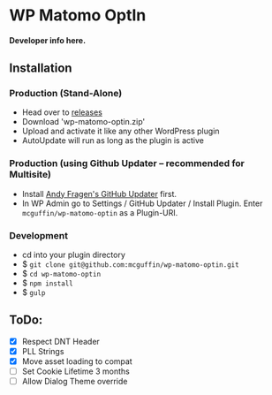 WP Matomo OptIn
===============

#### Developer info here. ####


Installation
------------

### Production (Stand-Alone)
 - Head over to [releases](../../releases)
 - Download 'wp-matomo-optin.zip'
 - Upload and activate it like any other WordPress plugin
 - AutoUpdate will run as long as the plugin is active

### Production (using Github Updater – recommended for Multisite)
 - Install [Andy Fragen's GitHub Updater](https://github.com/afragen/github-updater) first.
 - In WP Admin go to Settings / GitHub Updater / Install Plugin. Enter `mcguffin/wp-matomo-optin` as a Plugin-URI.

### Development
 - cd into your plugin directory
 - $ `git clone git@github.com:mcguffin/wp-matomo-optin.git`
 - $ `cd wp-matomo-optin`
 - $ `npm install`
 - $ `gulp`

ToDo:
-----
 - [x] Respect DNT Header
 - [x] PLL Strings
 - [x] Move asset loading to compat
 - [ ] Set Cookie Lifetime 3 months
 - [ ] Allow Dialog Theme override
